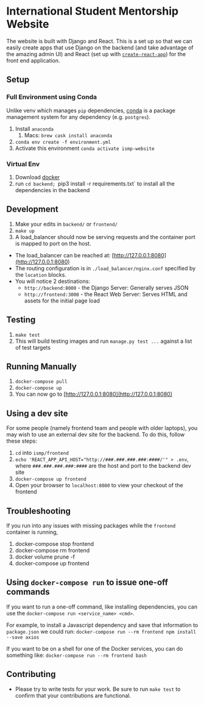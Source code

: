 # International Student Mentorship Website

The website is built with Django and React.
This is a set up so that we can easily create apps that use Django on the backend (and take advantage of the amazing admin UI) and React (set up with [`create-react-app`](https://npm.im/create-react-app)) for the front end application.


## Setup
### Full Environment using Conda
Unlike venv which manages `pip` dependencies, [conda](https://docs.conda.io/en/latest/) is a package management system for any dependency (e.g. `postgres`).
1. Install `anaconda` 
    1. Macs: `brew cask install anaconda`
1. `conda env create -f environment.yml`
1. Activate this environment `conda activate ismp-website`

### Virtual Env
1. Download [docker](https://docs.docker.com/compose/install/)
2. run `cd backend; `pip3 install -r requirements.txt` to install all the dependencies in the backend

## Development
1. Make your edits in `backend/` or `frontend/`
2. `make up`
3. A load_balancer should now be serving requests and the container port is mapped to port on the host.
  * The load_balancer can be reached at: [http://127.0.0.1:8080](http://127.0.0.1:8080)
  * The routing configuration is in `./load_balancer/nginx.conf` specified by the `location` blocks.
  * You will notice 2 destinations:
    - `http://backend:8000` - the Django Server: Generally serves JSON
    - `http://frontend:3000` - the React Web Server: Serves HTML and assets for the initial page load

## Testing
1. `make test`
1. This will build testing images and run `manage.py test ...` against a list of test targets

## Running Manually
1. `docker-compose pull`
2. `docker-compose up`
3. You can now go to [http://127.0.0.1:8080](http://127.0.0.1:8080)

## Using a dev site
For some people (namely frontend team and people with older laptops), you may wish to use an external dev site for the backend.  To do this, follow these steps:
1. `cd` into `ismp/frontend`
1. `echo 'REACT_APP_API_HOST="http://###.###.###.###:####/'" > .env`, where `###.###.###.###:####` are the host and port to the backend dev site
1. `docker-compose up frontend`
1. Open your browser to `localhost:8080` to view your checkout of the frontend

## Troubleshooting
If you run into any issues with missing packages while the `frontend` container is running,
1. docker-compose stop frontend
2. docker-compose rm frontend
3. docker volume prune -f
4. docker-compose up frontend

## Using `docker-compose run` to issue one-off commands

If you want to run a one-off command, like installing dependencies, you can use the `docker-compose run <service_name> <cmd>`.

For example, to install a Javascript dependency and save that information to `package.json` we could run:
`docker-compose run --rm frontend npm install --save axios`

If you want to be on a shell for one of the Docker services, you can do something like:
`docker-compose run --rm frontend bash`

## Contributing
* Please try to write tests for your work.  Be sure to run `make test` to confirm that your contributions are functional.
